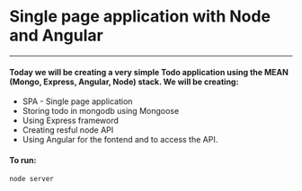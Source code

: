 # Single page application with Node and Angular

---
#### Today we will be creating a very simple Todo application using the MEAN (Mongo, Express, Angular, Node) stack. We will be creating:
+ SPA - Single page application
+ Storing todo in mongodb using Mongoose
+ Using Express frameword
+ Creating resful  node API
+ Using Angular for the fontend and to access the API.


#### To run:
`node server`

